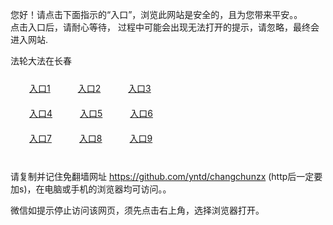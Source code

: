您好！请点击下面指示的“入口”，浏览此网站是安全的，且为您带来平安。。 <br/>
点击入口后，请耐心等待， 过程中可能会出现无法打开的提示，请忽略，最终会进入网站. </br>

法轮大法在长春<br/>
<div style="padding:10px"><a style="margin:20px" target="_blank" href="https://d1tesj25yvs0xq.cloudfront.net/2Qpsp?nfkdixlf" id="ccLink1" rel="nofollow">入口1</a> <a target="_blank" style="margin:20px" href="https://d1z1zpptlcti62.cloudfront.net/2Qpsp?clzobu" id="ccLink2" rel="nofollow">入口2</a> <a style="margin:20px" target="_blank" href="https://d3hgve1rzccy7b.cloudfront.net/2Qpsp?qixftc" id="ccLink3" rel="nofollow">入口3</a></div>

<div style="padding:10px" ><a style="margin:20px" target="_blank" href="https://d1tesj25yvs0xq.cloudfront.net/2Qpsp?nfkdixlf" id="ccLink4" rel="nofollow">入口4</a> <a style="margin:20px" href="https://d1z1zpptlcti62.cloudfront.net/2Qpsp?clzobu" target="_blank" id="ccLink5" rel="nofollow">入口5</a> <a style="margin:20px" href="https://d3hgve1rzccy7b.cloudfront.net/2Qpsp?qixftc" target="_blank" id="ccLink6" rel="nofollow">入口6</a></div>

<div style="padding:10px"><a style="margin:20px" target="_blank" href="https://d1tesj25yvs0xq.cloudfront.net/2Qpsp?nfkdixlf" id="ccLink7" rel="nofollow">入口7</a> <a style="margin:20px" href="https://d1z1zpptlcti62.cloudfront.net/2Qpsp?clzobu" target="_blank" id="ccLink8" rel="nofollow">入口8</a> <a style="margin:20px" target="_blank" href="https://d3hgve1rzccy7b.cloudfront.net/2Qpsp?qixftc" id="ccLink9" rel="nofollow">入口9</a></div>

<br/>



请复制并记住免翻墙网址 https://github.com/yntd/changchunzx (http后一定要加s)，在电脑或手机的浏览器均可访问。。<br/>

微信如提示停止访问该网页，须先点击右上角，选择浏览器打开。

